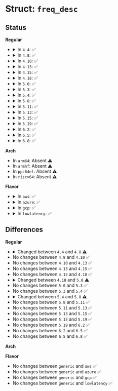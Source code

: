 # Struct: <code>freq_desc</code>

## Status
<b>Regular</b>
<ul>
<li>
<details>
<summary>In <code>4.4</code>: ✅</summary>

```c
struct freq_desc {
    u8 x86_family;
    u8 x86_model;
    u8 msr_plat;
    u32 freqs[8];
};
```
</details>
</li>
<li>
<details>
<summary>In <code>4.8</code>: ✅</summary>

```c
struct freq_desc {
    u8 x86_family;
    u8 x86_model;
    u8 msr_plat;
    u32 freqs[9];
};
```
</details>
</li>
<li>
<details>
<summary>In <code>4.10</code>: ✅</summary>

```c
struct freq_desc {
    u8 x86_family;
    u8 x86_model;
    u8 msr_plat;
    u32 freqs[9];
};
```
</details>
</li>
<li>
<details>
<summary>In <code>4.13</code>: ✅</summary>

```c
struct freq_desc {
    u8 x86_family;
    u8 x86_model;
    u8 msr_plat;
    u32 freqs[9];
};
```
</details>
</li>
<li>
<details>
<summary>In <code>4.15</code>: ✅</summary>

```c
struct freq_desc {
    u8 x86_family;
    u8 x86_model;
    u8 msr_plat;
    u32 freqs[9];
};
```
</details>
</li>
<li>
<details>
<summary>In <code>4.18</code>: ✅</summary>

```c
struct freq_desc {
    u8 x86_family;
    u8 x86_model;
    u8 msr_plat;
    u32 freqs[9];
};
```
</details>
</li>
<li>
<details>
<summary>In <code>5.0</code>: ✅</summary>

```c
struct freq_desc {
    u8 msr_plat;
    u32 freqs[9];
};
```
</details>
</li>
<li>
<details>
<summary>In <code>5.3</code>: ✅</summary>

```c
struct freq_desc {
    u8 msr_plat;
    u32 freqs[9];
};
```
</details>
</li>
<li>
<details>
<summary>In <code>5.4</code>: ✅</summary>

```c
struct freq_desc {
    u8 msr_plat;
    u32 freqs[9];
};
```
</details>
</li>
<li>
<details>
<summary>In <code>5.8</code>: ✅</summary>

```c
struct freq_desc {
    bool use_msr_plat;
    struct muldiv muldiv[16];
    u32 freqs[16];
    u32 mask;
};
```
</details>
</li>
<li>
<details>
<summary>In <code>5.11</code>: ✅</summary>

```c
struct freq_desc {
    bool use_msr_plat;
    struct muldiv muldiv[16];
    u32 freqs[16];
    u32 mask;
};
```
</details>
</li>
<li>
<details>
<summary>In <code>5.13</code>: ✅</summary>

```c
struct freq_desc {
    bool use_msr_plat;
    struct muldiv muldiv[16];
    u32 freqs[16];
    u32 mask;
};
```
</details>
</li>
<li>
<details>
<summary>In <code>5.15</code>: ✅</summary>

```c
struct freq_desc {
    bool use_msr_plat;
    struct muldiv muldiv[16];
    u32 freqs[16];
    u32 mask;
};
```
</details>
</li>
<li>
<details>
<summary>In <code>5.19</code>: ✅</summary>

```c
struct freq_desc {
    bool use_msr_plat;
    struct muldiv muldiv[16];
    u32 freqs[16];
    u32 mask;
};
```
</details>
</li>
<li>
<details>
<summary>In <code>6.2</code>: ✅</summary>

```c
struct freq_desc {
    bool use_msr_plat;
    struct muldiv muldiv[16];
    u32 freqs[16];
    u32 mask;
};
```
</details>
</li>
<li>
<details>
<summary>In <code>6.5</code>: ✅</summary>

```c
struct freq_desc {
    bool use_msr_plat;
    struct muldiv muldiv[16];
    u32 freqs[16];
    u32 mask;
};
```
</details>
</li>
<li>
<details>
<summary>In <code>6.8</code>: ✅</summary>

```c
struct freq_desc {
    bool use_msr_plat;
    struct muldiv muldiv[16];
    u32 freqs[16];
    u32 mask;
};
```
</details>
</li>
</ul>
<b>Arch</b>
<ul>
<li>
In <code>arm64</code>: Absent ⚠️
</li>
<li>
In <code>armhf</code>: Absent ⚠️
</li>
<li>
In <code>ppc64el</code>: Absent ⚠️
</li>
<li>
In <code>riscv64</code>: Absent ⚠️
</li>
</ul>
<b>Flavor</b>
<ul>
<li>
<details>
<summary>In <code>aws</code>: ✅</summary>

```c
struct freq_desc {
    u8 msr_plat;
    u32 freqs[9];
};
```
</details>
</li>
<li>
<details>
<summary>In <code>azure</code>: ✅</summary>

```c
struct freq_desc {
    u8 msr_plat;
    u32 freqs[9];
};
```
</details>
</li>
<li>
<details>
<summary>In <code>gcp</code>: ✅</summary>

```c
struct freq_desc {
    u8 msr_plat;
    u32 freqs[9];
};
```
</details>
</li>
<li>
<details>
<summary>In <code>lowlatency</code>: ✅</summary>

```c
struct freq_desc {
    u8 msr_plat;
    u32 freqs[9];
};
```
</details>
</li>
</ul>

## Differences
<b>Regular</b>
<ul>
<li>
<details>
<summary>Changed between <code>4.4</code> and <code>4.8</code> ⚠️</summary>
<ul>
<li>
<b>Field type changed. </b>
<code>u32 freqs[8]</code> ➡️ <code>u32 freqs[9]</code>
</li>
</ul>
</details>
</li>
<li>
No changes between <code>4.8</code> and <code>4.10</code> ✅
</li>
<li>
No changes between <code>4.10</code> and <code>4.13</code> ✅
</li>
<li>
No changes between <code>4.13</code> and <code>4.15</code> ✅
</li>
<li>
No changes between <code>4.15</code> and <code>4.18</code> ✅
</li>
<li>
<details>
<summary>Changed between <code>4.18</code> and <code>5.0</code> ⚠️</summary>
<ul>
<li>
<b>Field removed. </b>
<code>u8 x86_family</code>
</li>
<li>
<b>Field removed. </b>
<code>u8 x86_model</code>
</li>
</ul>
</details>
</li>
<li>
No changes between <code>5.0</code> and <code>5.3</code> ✅
</li>
<li>
No changes between <code>5.3</code> and <code>5.4</code> ✅
</li>
<li>
<details>
<summary>Changed between <code>5.4</code> and <code>5.8</code> ⚠️</summary>
<ul>
<li>
<b>Field added. </b>
<code>bool use_msr_plat</code>
</li>
<li>
<b>Field added. </b>
<code>struct muldiv muldiv[16]</code>
</li>
<li>
<b>Field added. </b>
<code>u32 mask</code>
</li>
<li>
<b>Field removed. </b>
<code>u8 msr_plat</code>
</li>
<li>
<b>Field type changed. </b>
<code>u32 freqs[9]</code> ➡️ <code>u32 freqs[16]</code>
</li>
</ul>
</details>
</li>
<li>
No changes between <code>5.8</code> and <code>5.11</code> ✅
</li>
<li>
No changes between <code>5.11</code> and <code>5.13</code> ✅
</li>
<li>
No changes between <code>5.13</code> and <code>5.15</code> ✅
</li>
<li>
No changes between <code>5.15</code> and <code>5.19</code> ✅
</li>
<li>
No changes between <code>5.19</code> and <code>6.2</code> ✅
</li>
<li>
No changes between <code>6.2</code> and <code>6.5</code> ✅
</li>
<li>
No changes between <code>6.5</code> and <code>6.8</code> ✅
</li>
</ul>
<b>Arch</b>
<ul>
</ul>
<b>Flavor</b>
<ul>
<li>
No changes between <code>generic</code> and <code>aws</code> ✅
</li>
<li>
No changes between <code>generic</code> and <code>azure</code> ✅
</li>
<li>
No changes between <code>generic</code> and <code>gcp</code> ✅
</li>
<li>
No changes between <code>generic</code> and <code>lowlatency</code> ✅
</li>
</ul>
